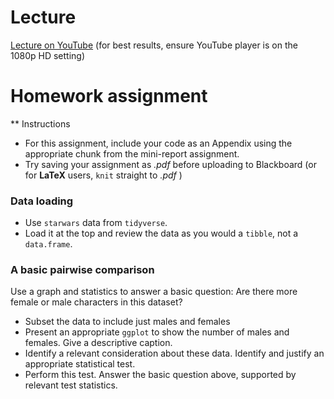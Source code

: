 # Lecture 

[Lecture on YouTube](https://youtu.be/cNrYEuMDfyo)
(for best results, ensure YouTube player is on the 1080p HD setting)

# Homework assignment 

** Instructions

* For this assignment, include your code as an Appendix using the appropriate chunk from the mini-report assignment.
* Try saving your assignment as *.pdf* before uploading to Blackboard (or for **LaTeX** users, `knit` straight to *.pdf* )

### Data loading 

* Use `starwars` data from `tidyverse`. 
* Load it at the top and review the data as you would a `tibble`, not a `data.frame`. 

### A basic pairwise comparison

Use a graph and statistics to answer a basic question: Are there more female or male characters in this dataset?

* Subset the data to include just males and females
* Present an appropriate `ggplot` to show the number of males and females.
Give a descriptive caption. 
* Identify a relevant consideration about these data. 
Identify and justify an appropriate statistical test. 
* Perform this test. 
Answer the basic question above, supported by relevant test statistics. 




